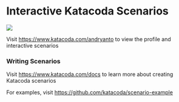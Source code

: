 # Interactive Katacoda Scenarios

[![](http://shields.katacoda.com/katacoda/andryanto/count.svg)](https://www.katacoda.com/andryanto "Get your profile on Katacoda.com")

Visit https://www.katacoda.com/andryanto to view the profile and interactive scenarios

### Writing Scenarios
Visit https://www.katacoda.com/docs to learn more about creating Katacoda scenarios

For examples, visit https://github.com/katacoda/scenario-example

